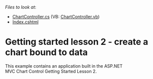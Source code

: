 <!-- default file list -->
*Files to look at*:

* [ChartController.cs](./CS/GettingStarted2/Controllers/ChartController.cs) (VB: [ChartController.vb](./VB/GettingStarted2/Controllers/ChartController.vb))
* [Index.cshtml](./CS/GettingStarted2/Views/Chart/Index.cshtml)
<!-- default file list end -->
# Getting started lesson 2 - create a chart bound to data


This example contains an application built in the ASP.NET MVC Chart Control Getting Started Lesson 2.

<br/>


